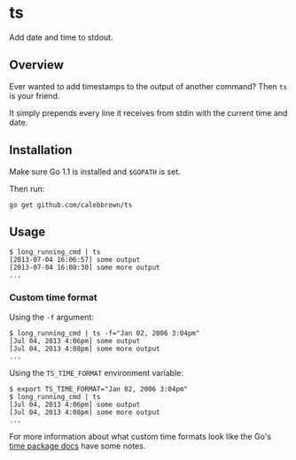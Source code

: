 # ts

Add date and time to stdout.

## Overview

Ever wanted to add timestamps to the output of another command? Then `ts` is your friend.

It simply prepends every line it receives from stdin with the current time and date.


## Installation

Make sure Go 1.1 is installed and `$GOPATH` is set.

Then run:

    go get github.com/calebbrown/ts

## Usage

    $ long_running_cmd | ts
    [2013-07-04 16:06:57] some output
    [2013-07-04 16:08:30] some more output
    ...


### Custom time format

Using the `-f` argument:

    $ long_running_cmd | ts -f="Jan 02, 2006 3:04pm"
    [Jul 04, 2013 4:06pm] some output
    [Jul 04, 2013 4:08pm] some more output
    ...

Using the `TS_TIME_FORMAT` environment variable:

    $ export TS_TIME_FORMAT="Jan 02, 2006 3:04pm"
    $ long_running_cmd | ts
    [Jul 04, 2013 4:06pm] some output
    [Jul 04, 2013 4:08pm] some more output
    ...

For more information about what custom time formats look like the Go's [time package docs](http://golang.org/pkg/time/#pkg-constants) have some notes.